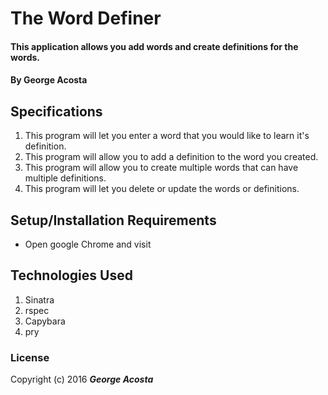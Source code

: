 # The Word Definer

#### This application allows you add words and create definitions for the words.

#### By George Acosta

## Specifications

1. This program will let you enter a word that you would like to learn it's definition.
2. This program will allow you to add a definition to the word you created.
3. This program will allow you to create multiple words that can have multiple definitions.
4. This program will let you delete or update the words or definitions.




## Setup/Installation Requirements

* Open google Chrome and visit


## Technologies Used

1. Sinatra
2. rspec
3. Capybara
4. pry



### License

Copyright (c) 2016 **_George Acosta_**
